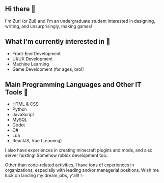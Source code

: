 ## Hi there 👋
I'm Zur! (or Zul) and I'm an undergraduate student interested in designing, writing, and unsurprisingly, making games!

## What I'm currently interested in 🫣
- Front-End Development
- UI/UX Development
- Machine Learning
- Game Development (for ages, bro!)

## Main Programming Languages and Other IT Tools 📖
- HTML & CSS
- Python
- JavaScript
- MySQL
- Godot
- C#
- Lua
- ReactJS, Vue (Learning)

I also have experiences in creating minecraft plugins and mods, and also server hosting! Somehow roblox development too..

Other than code-related activities, I have tons of experiences in organizations, especially with leading and/or managerial positions.
Wish me luck on landing my dream jobs, y'all! ✨
<!--
**Zurthr/zurthr** is a ✨ _special_ ✨ repository because its `README.md` (this file) appears on your GitHub profile.

Here are some ideas to get you started:

- 🔭 I’m currently working on ...
- 🌱 I’m currently learning ...
- 👯 I’m looking to collaborate on ...
- 🤔 I’m looking for help with ...
- 💬 Ask me about ...
- 📫 How to reach me: ...
- 😄 Pronouns: ...
- ⚡ Fun fact: ...
-->
